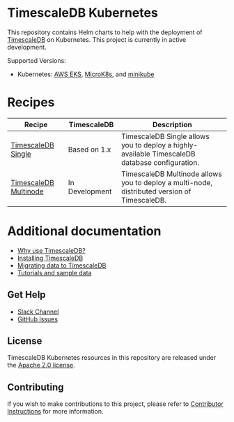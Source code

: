 # TimescaleDB Kubernetes

This repository contains Helm charts to help with the deployment of
[TimescaleDB](https://github.com/timescale/timescaledb/) on Kubernetes. This
project is currently in active development.

Supported Versions:
- Kubernetes: [AWS EKS](https://aws.amazon.com/eks/), [MicroK8s](https://microk8s.io/), and [minikube](https://github.com/kubernetes/minikube/releases)

# Recipes

| Recipe| TimescaleDB | Description |
|---|---|---|
| [TimescaleDB Single](charts/timescaledb-single) | Based on 1.x | TimescaleDB Single allows you to deploy a highly-available TimescaleDB database configuration. |
| [TimescaleDB Multinode](charts/timescaledb-multinode) | In Development | TimescaleDB Multinode allows you to deploy a multi-node, distributed version of TimescaleDB. |

# Additional documentation

- [Why use TimescaleDB?](https://docs.timescale.com/introduction)
- [Installing TimescaleDB](https://docs.timescale.com/getting-started/installation)
- [Migrating data to TimescaleDB](https://docs.timescale.com/getting-started/migrating-data)
- [Tutorials and sample data](https://docs.timescale.com/tutorials)

## Get Help
- [Slack Channel](https://slack.timescale.com/)
- [GitHub Issues](https://github.com/timescale/timescaledb-kubernetes/issues)

## License

TimescaleDB Kubernetes resources in this repository are released under the [Apache 2.0 license](LICENSE).

## Contributing

If you wish to make contributions to this project, please refer to [Contributor Instructions](CONTRIBUTING.md) for more information.
